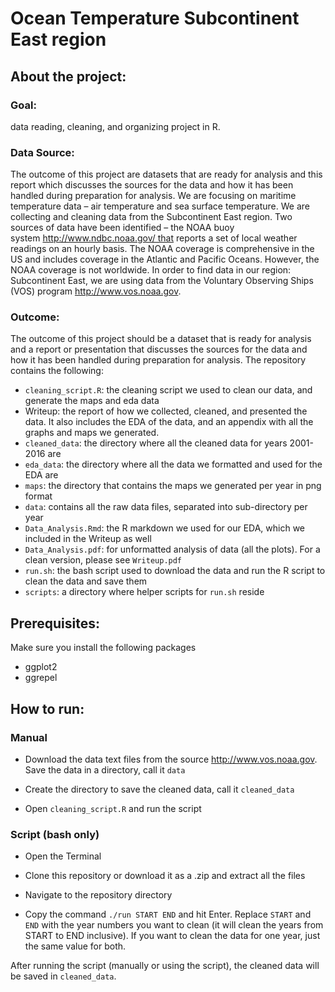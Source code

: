# Ocean Temperature Subcontinent East region

## About the project: 

### Goal:
data reading, cleaning, and organizing project in R. 

### Data Source:
The outcome of this project are datasets that are ready for analysis and this report which discusses the sources for the data and how it has been handled during preparation for analysis. 
We are focusing on maritime temperature data – air temperature and sea surface temperature. We are collecting and cleaning data from the Subcontinent East region. Two sources of data have been identified – the NOAA buoy system http://www.ndbc.noaa.gov/ that reports a set of local weather readings on an hourly basis. The NOAA coverage is comprehensive in the US and includes coverage in the Atlantic and Pacific Oceans. However, the NOAA coverage is not worldwide. In order to find data in our region: Subcontinent East, we are using data from the Voluntary Observing Ships (VOS) program http://www.vos.noaa.gov.

### Outcome:
The outcome of this project should be a dataset that is ready for analysis and a report or presentation
that discusses the sources for the data and how it has been handled during preparation for analysis. 
The repository contains the following: 
- `cleaning_script.R`: the cleaning script we used to clean our data, and generate the maps and eda data
- Writeup: the report of how we collected, cleaned, and presented the data. It also includes the EDA of the data, and an appendix with all the graphs and maps we generated. 
- `cleaned_data`: the directory where all the cleaned data for years 2001-2016 are
- `eda_data`: the directory where all the data we formatted and used for the EDA are
- `maps`: the directory that contains the maps we generated per year in png format
- `data`: contains all the raw data files, separated into sub-directory per year
- `Data_Analysis.Rmd`: the R markdown we used for our EDA, which we included in the Writeup as well
- `Data_Analysis.pdf`: for unformatted analysis of data (all the plots). For a clean version, please see `Writeup.pdf`
- `run.sh`: the bash script used to download the data and run the R script to clean the data and save them
- `scripts`: a directory where helper scripts for `run.sh` reside

 
## Prerequisites:
Make sure you install the following packages 
- ggplot2
- ggrepel 

## How to run:

### Manual
- Download the data text files from the source http://www.vos.noaa.gov. Save the data in a directory, call it `data`

- Create the directory to save the cleaned data, call it `cleaned_data`

- Open `cleaning_script.R` and run the script


### Script (bash only)
- Open the Terminal

- Clone this repository or download it as a .zip and extract all the files

- Navigate to the repository directory

- Copy the command `./run START END` and hit Enter. Replace `START` and `END` with the year numbers you want to clean (it will clean the years from START to END inclusive). If you want to clean the data for one year, just the same value for both. 

After running the script (manually or using the script), the cleaned data will be saved in `cleaned_data`. 

